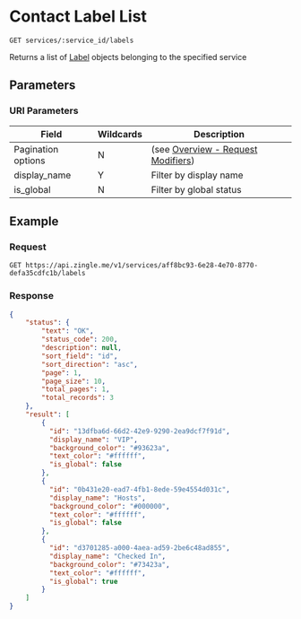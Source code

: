 # Contact Label List

    GET services/:service_id/labels
    
Returns a list of [Label][] objects belonging to the specified service

## Parameters
### URI Parameters
Field | Wildcards | Description
--- | --- | ---
Pagination options | N | (see [Overview - Request Modifiers][])
display_name | Y | Filter by display name
is_global | N | Filter by global status

## Example
### Request

    GET https://api.zingle.me/v1/services/aff8bc93-6e28-4e70-8770-defa35cdfc1b/labels

### Response
``` json
{
    "status": {
        "text": "OK",
        "status_code": 200,
        "description": null,
        "sort_field": "id",
        "sort_direction": "asc",
        "page": 1,
        "page_size": 10,
        "total_pages": 1,
        "total_records": 3
    },
    "result": [
        {
          "id": "13dfba6d-66d2-42e9-9290-2ea9dcf7f91d",
          "display_name": "VIP",
          "background_color": "#93623a",
          "text_color": "#ffffff",
          "is_global": false
        },
        {
          "id": "0b431e20-ead7-4fb1-8ede-59e4554d031c",
          "display_name": "Hosts",
          "background_color": "#000000",
          "text_color": "#ffffff",
          "is_global": false
        },
        {
          "id": "d3701285-a000-4aea-ad59-2be6c48ad855",
          "display_name": "Checked In",
          "background_color": "#73423a",
          "text_color": "#ffffff",
          "is_global": true
        } 
    ]
}
```

[Overview - Request Modifiers]: /README.md#request-modifiers
[Label]: README.md
